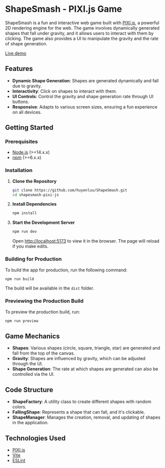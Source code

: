 # ShapeSmash - PIXI.js Game

ShapeSmash is a fun and interactive web game built with [PIXI.js](https://pixijs.io/), a powerful 2D rendering engine for the web. The game involves dynamically generated shapes that fall under gravity, and it allows users to interact with them by clicking. The game also provides a UI to manipulate the gravity and the rate of shape generation.

[Live demo](https://shape-smash-three.vercel.app/)

## Features

- **Dynamic Shape Generation**: Shapes are generated dynamically and fall due to gravity.
- **Interactivity**: Click on shapes to interact with them.
- **UI Controls**: Control the gravity and shape generation rate through UI buttons.
- **Responsive**: Adapts to various screen sizes, ensuring a fun experience on all devices.

## Getting Started

### Prerequisites

- [Node.js](https://nodejs.org/) (>=14.x.x)
- [npm](https://www.npmjs.com/) (>=6.x.x)

### Installation

1. **Clone the Repository**

   ```sh
   git clone https://github.com/huyenluu/ShapeSmash.git
   cd shapesmash-pixi-js
   ```

2. **Install Dependencies**

   ```sh
   npm install
   ```

3. **Start the Development Server**

   ```sh
   npm run dev
   ```

   Open [http://localhost:5173](http://localhost:5173) to view it in the browser. The page will reload if you make edits.

### Building for Production

To build the app for production, run the following command:

```sh
npm run build
```

The build will be available in the `dist` folder.

### Previewing the Production Build

To preview the production build, run:

```sh
npm run preview
```

## Game Mechanics

- **Shapes**: Various shapes (circle, square, triangle, star) are generated and fall from the top of the canvas.
- **Gravity**: Shapes are influenced by gravity, which can be adjusted through the UI.
- **Shape Generation**: The rate at which shapes are generated can also be controlled via the UI.

## Code Structure

- **ShapeFactory**: A utility class to create different shapes with random colors.
- **FallingShape**: Represents a shape that can fall, and it's clickable.
- **ShapeManager**: Manages the creation, removal, and updating of shapes in the application.

## Technologies Used

- [PIXI.js](https://pixijs.io/)
- [Vite](https://vitejs.dev/)
- [ESLint](https://eslint.org/)

